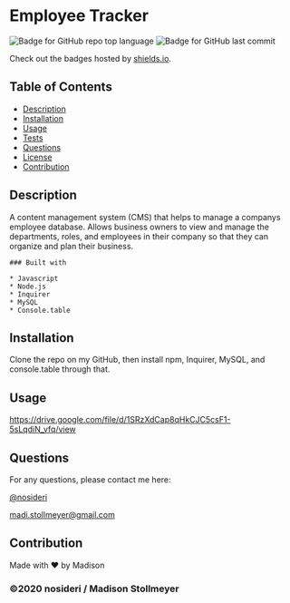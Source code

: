 # Employee Tracker
![Badge for GitHub repo top language](https://img.shields.io/github/languages/top/nosideri/employee-tracker?style=flat&logo=appveyor) ![Badge for GitHub last commit](https://img.shields.io/github/last-commit/nosideri/employee-tracker?style=flat&logo=appveyor) 

Check out the badges hosted by [shields.io](https://shields.io/).


## Table of Contents 
  *  [Description](#description) 
  *  [Installation](#installation)
  *  [Usage](#usage)
  *  [Tests](#tests) 
  *  [Questions](#questions)
  *  [License](#license)
  *  [Contribution](#contribution)

## Description 

A content management system (CMS) that helps to manage a companys employee database. Allows business owners to view and manage the departments, roles, and employees in their company so that they can organize and plan their business.

    ### Built with

    * Javascript
    * Node.js
    * Inquirer
    * MySQL
    * Console.table

## Installation 

Clone the repo on my GitHub, then install npm, Inquirer, MySQL, and console.table through that.

## Usage 

https://drive.google.com/file/d/1SRzXdCap8qHkCJC5csF1-5sLqdiN_vfq/view

## Questions 

For any questions, please contact me here:

[@nosideri](https://api.github.com/users/nosideri) 

madi.stollmeyer@gmail.com

## Contribution
Made with ❤️ by Madison

### ©️2020 nosideri / Madison Stollmeyer